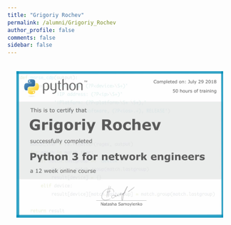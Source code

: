```yaml
---
title: "Grigoriy Rochev"
permalink: /alumni/Grigoriy_Rochev
author_profile: false
comments: false
sidebar: false
---
```


<div style="padding: 20px;">
  <img src="https://raw.githubusercontent.com/pyneng/pyneng.github.io/master/alumni/Grigoriy_Rochev.png" alt="Python for network engineers">
</div>

